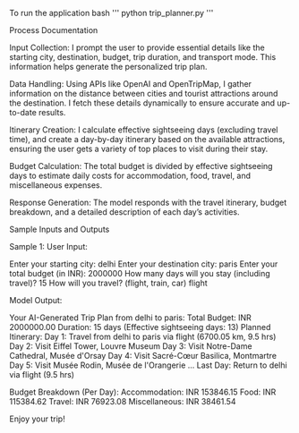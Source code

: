 To run the application 
 bash
 '''
  python trip_planner.py
'''

Process Documentation

  Input Collection: I prompt the user to provide essential details like the starting city, destination, budget, trip duration, and transport mode. This information helps generate the personalized trip plan.

  Data Handling: Using APIs like OpenAI and OpenTripMap, I gather information on the distance between cities and tourist attractions around the destination. I fetch these details dynamically to ensure accurate and up-to-date results.

  Itinerary Creation: I calculate effective sightseeing days (excluding travel time), and create a day-by-day itinerary based on the available attractions, ensuring the user gets a variety of top places to visit during their stay.

  Budget Calculation: The total budget is divided by effective sightseeing days to estimate daily costs for accommodation, food, travel, and miscellaneous expenses.

  Response Generation: The model responds with the travel itinerary, budget breakdown, and a detailed description of each day’s activities.




Sample Inputs and Outputs

Sample 1: User Input:

Enter your starting city: delhi
Enter your destination city: paris
Enter your total budget (in INR): 2000000
How many days will you stay (including travel)? 15
How will you travel? (flight, train, car) flight

Model Output:

Your AI-Generated Trip Plan from delhi to paris:
Total Budget: INR 2000000.00
Duration: 15 days (Effective sightseeing days: 13)
Planned Itinerary:
Day 1: Travel from delhi to paris via flight (6700.05 km, 9.5 hrs)
Day 2: Visit Eiffel Tower, Louvre Museum
Day 3: Visit Notre-Dame Cathedral, Musée d'Orsay
Day 4: Visit Sacré-Cœur Basilica, Montmartre
Day 5: Visit Musée Rodin, Musée de l'Orangerie
...
Last Day: Return to delhi via flight (9.5 hrs)

Budget Breakdown (Per Day):
Accommodation: INR 153846.15
Food: INR 115384.62
Travel: INR 76923.08
Miscellaneous: INR 38461.54

Enjoy your trip!


